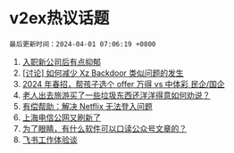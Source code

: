 # v2ex热议话题

`最后更新时间：2024-04-01 07:06:19 +0800`

1. [入职新公司后有点抑郁](https://www.v2ex.com/t/1028530)
1. [[讨论] 如何减少 Xz Backdoor 类似问题的发生](https://www.v2ex.com/t/1028563)
1. [2024 年春招，帮孩子选个 offer 万得 vs 中体彩 民企/国企](https://www.v2ex.com/t/1028501)
1. [老人出去旅游买了一些垃圾东西还洋洋得意如何劝说？](https://www.v2ex.com/t/1028592)
1. [有偿帮助：解决 Netflix 无法登入问题](https://www.v2ex.com/t/1028603)
1. [上海电信公网又刷新了](https://www.v2ex.com/t/1028494)
1. [为了眼睛，有什么软件可以口读公众号文章的？](https://www.v2ex.com/t/1028497)
1. [飞书工作体验谈](https://www.v2ex.com/t/1028575)

